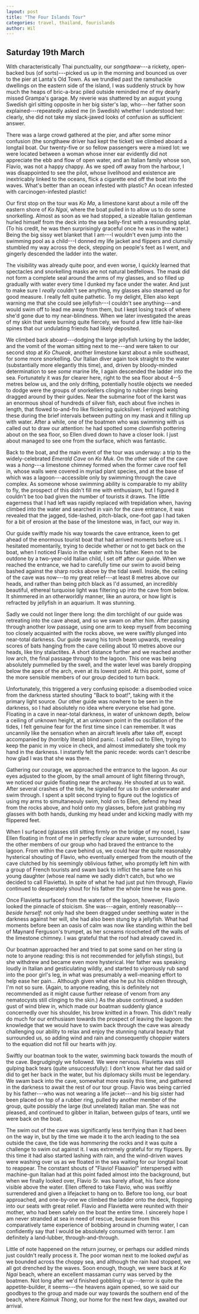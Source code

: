 ```yaml
---
layout: post
title: "The Four Islands Tour"
categories: travel, thailand, fourislands
author: Wil
---
```


## Saturday 19th March

With characteristically Thai punctuality, our *songthaew*---a rickety, open-backed bus (of sorts)---picked us up in the morning and bounced us over to the pier at Lanta's Old Town. As we trundled past the ramshackle dwellings on the eastern side of the island, I was suddenly struck by how much the heaps of bric-a-brac piled outside reminded me of my dearly missed Grampa's garage. My reverie was shattered by an august young Swedish girl sitting opposite in her big sister's lap, who---her father soon explained---repeatedly asked me (in Swedish) whether I understood her: clearly, she did not take my slack-jawed looks of confusion as sufficient answer.

There was a large crowd gathered at the pier, and after some minor confusion (the songthaew driver had kept the ticket) we climbed aboard a longtail boat. Our twenty-five or so fellow passengers were a mixed lot: we were located between a woman whose inner ear evidently did not appreciate the ebb and flow of open water, and an Italian family whose son, Flavio, was not a happy chappy. As we sped off away from the harbour, I was disappointed to see the pilot, whose livelihood and existence are inextricably linked to the oceans, flick a cigarette end off the boat into the waves. What's better than an ocean infested with plastic? An ocean infested with carcinogen-infested plastic!

Our first stop on the tour was *Ko Ma*, a limestone karst about a mile off the eastern shore of *Ko Ngai*, where the boat pulled in to allow us to do some snorkelling. Almost as soon as we had stopped, a sizeable Italian gentleman hurled himself from the deck into the sea belly-first with a resounding splat. (To his credit, he was then surprisingly graceful once he was in the water.) Being the big sissy wet blanket that I am---I wouldn't even jump into the swimming pool as a child---I donned my life jacket and flippers and clumsily stumbled my way across the deck, stepping on people's feet as I went, and gingerly descended the ladder into the water.

The visibility was already quite poor, and even worse, I quickly learned that spectacles and snorkelling masks are not natural bedfellows. The mask did not form a complete seal around the arms of my glasses, and so filled up gradually with water every time I dunked my face under the water. And just to make sure I *really* couldn't see anything, my glasses also steamed up for good measure. I really felt quite pathetic. To my delight, Ellen also kept warning me that she could see jellyfish---I couldn't see anything---and would swim off to lead me away from them, but I kept losing track of where she'd gone due to my near-blindness. When we later investigated the areas of my skin that were burning quite fiercely, we found a few little hair-like spines that our undulating friends had likely deposited.

We climbed back aboard---dodging the large jellyfish lurking by the ladder, and the vomit of the woman sitting next to me---and were taken to our second stop at *Ko Chueak*, another limestone karst about a mile southeast, for some more snorkelling. Our Italian diver again took straight to the water (substantially more elegantly this time), and, driven by bloody-minded determination to see *some* marine life, I again descended the ladder into the sea. Fortunately it was *far* clearer here, right to the sea floor about 4--5 metres below us, and the only drifting, potentially hostile objects we needed to dodge were the groups of snorkellers clinging to rubber rings being dragged around by their guides. Near the submarine foot of the karst was an enormous shoal of hundreds of silver fish, each about five inches in length, that flowed to-and-fro like flickering quicksilver. I enjoyed watching these during the brief intervals between putting on my mask and it filling up with water. After a while, one of the boatmen who was swimming with us called out to draw our attention: he had spotted some clownfish pottering about on the sea floor, so Ellen dived down to have a closer look. I just about managed to see one from the surface, which was fantastic.

Back to the boat, and the main event of the tour was underway: a trip to the widely-celebrated *Emerald Cave* on *Ko Muk*. On the other side of the cave was a *hong*---a limestone chimney formed when the former cave roof fell in, whose walls were covered in myriad plant species, and at the base of which was a lagoon---accessible only by swimming through the cave complex. As someone whose swimming ability is comparable to my ability to fly, the prospect of this didn't fill me with enthusiasm, but I figured it couldn't be too bad given the number of tourists it draws. The little eagerness that I had left was rapidly replaced with trepidation when, having climbed into the water and searched in vain for the cave entrance, it was revealed that the jagged, tide-lashed, pitch-black, one-foot gap I had taken for a bit of erosion at the base of the limestone was, in fact, our way in.

Our guide swiftly made his way towards the cave entrance, keen to get ahead of the enormous tourist boat that had arrived moments before us. I hesitated momentarily, trying to decide whether or not to get back on the boat, when I noticed Flavio in the water with his father. Keen not to be outdone by a two-year-old Italian child, I set off after our guide. When we reached the entrance, we had to carefully time our swim to avoid being bashed against the sharp rocks above by the tidal swell. Inside, the ceiling of the cave was now---to my great relief---at least 8 metres above our heads, and rather than being pitch black as I'd assumed, an incredibly beautiful, ethereal turquoise light was filtering up into the cave from below. It shimmered in an otherworldly manner, like an aurora, or how light is refracted by jellyfish in an aquarium. It was stunning.

Sadly we could not linger there long: the dim torchlight of our guide was retreating into the cave ahead, and so we swam on after him. After passing through another low passage, using one arm to keep myself from becoming too closely acquainted with the rocks above, we were swiftly plunged into near-total darkness. Our guide swung his torch beam upwards, revealing scores of bats hanging from the cave ceiling about 10 metres above our heads, like tiny stalactites. A short distance further and we reached another low arch, the final passage through to the lagoon. This one was being absolutely pummelled by the swell, and the water level was barely dropping below the apex of the arch, even at its lowest point. At this point, some of the more sensible members of our group decided to turn back.

Unfortunately, this triggered a very confusing episode: a disembodied voice from the darkness started shouting "Back to boat!", taking with it the primary light source. Our other guide was nowhere to be seen in the darkness, so I had absolutely no idea where everyone else had gone. Floating in a cave in near-total darkness, in water of unknown depth, below a ceiling of unknown height, at an unknown point in the oscillation of the tides, I felt genuine fear for the first time since I can remember. It was uncannily like the sensation when an aircraft levels after take off, except accompanied by (horribly literal) blind panic. I called out to Ellen, trying to keep the panic in my voice in check, and almost immediately she took my hand in the darkness. I instantly felt the panic recede: words can't describe how glad I was that she was there.

Gathering our courage, we approached the entrance to the lagoon. As our eyes adjusted to the gloom, by the small amount of light filtering through, we noticed our guide floating near the archway. He shouted at us to wait. After several crashes of the tide, he signalled for us to dive underwater and swim through. I spent a split second trying to figure out the logistics of using my arms to simultaneouly swim, hold on to Ellen, defend my head from the rocks above, and hold onto my glasses, before just grabbing my glasses with both hands, dunking my head under and kicking madly with my flippered feet.

When I surfaced (glasses still sitting firmly on the bridge of my nose), I saw Ellen floating in front of me in perfectly clear azure water, surrounded by the other members of our group who had braved the entrance to the lagoon. From within the cave behind us, we could hear the quite reasonably hysterical shouting of Flavio, who eventually emerged from the mouth of the cave clutched by his seemingly oblivious father, who promptly left him with a group of French tourists and swam back to inflict the same fate on his young daughter (whose real name we sadly didn't catch, but who we decided to call Flavietta). In spite of what he had just put him through, Flavio continued to desperately shout for his father the whole time he was gone.

Once Flavietta surfaced from the waters of the lagoon, however, Flavio looked the pinnacle of stoicism. She was---again, entirely reasonably---*beside herself*: not only had she been dragged under seething water in the darkness against her will, she had also been stung by a jellyfish. What had moments before been an oasis of calm was now like standing within the bell of Maynard Ferguson's trumpet, as her screams ricocheted off the walls of the limestone chimney. I was grateful that the roof had already caved in.

Our boatman approached her and tried to pat some sand on her sting (a note to anyone reading: this is not recommended for jellyfish stings), but she withdrew and became even more hysterical. Her father was speaking loudly in Italian and gesticulating wildly, and started to vigorously rub sand into the poor girl's leg, in what was presumably a well-meaning effort to help ease her pain... Although given what else he put his children through, I'm not so sure. (Again, to anyone reading, this is definitely not recommended as it might cause further release of venom from any nematocysts still clinging to the skin.) As the abuse continued, a sudden gust of wind blew in, which made our boatman suddenly glance concernedly over his shoulder, his brow knitted in a frown. This didn't really do much for our enthusiasm towards the prospect of leaving the lagoon: the knowledge that we would have to swim back through the cave was already challenging our ability to relax and enjoy the stunning natural beauty that surrounded us, so adding wind and rain and consequently choppier waters to the equation did not fill our hearts with joy.

Swiftly our boatman took to the water, swimming back towards the mouth of the cave. Begrudgingly we followed. We were nervous. Flavietta was still gulping back tears (quite unsuccessfully): I don't know what her dad said or did to get her back in the water, but his diplomacy skills must be legendary. We swam back into the cave, somewhat more easily this time, and gathered in the darkness to await the rest of our tour group. Flavio was being carried by his father---who was not wearing a life jacket---and his big sister had been placed on top of a rubber ring, pulled by another member of the group, quite possibly the large (but unrelated) Italian man. She was not pleased, and continued to gibber in Italian, between gulps of tears, until we were back on the boat.

The swim out of the cave was significantly less terrifying than it had been on the way in, but by the time we made it to the arch leading to the sea outside the cave, the tide was *hammering* the rocks and it was quite a challenge to swim out against it. I was extremely grateful for my flippers. By this time it had also started lashing with rain, and the wind-driven waves were washing over us as we floated in the sea waiting for our longtail boat to reappear. The constant shouts of "Flavio! Flaaavio!" interspersed with machine-gun Italian had at this point faded almost into the background, but when we finally looked over, Flavio Sr. was barely afloat, his face alone visible above the water. Ellen offered to take Flavio, who was swiftly surrendered and given a lifejacket to hang on to. Before too long, our boat approached, and one-by-one we climbed the ladder onto the deck, flopping into our seats with great relief. Flavio and Flavietta were reunited with their mother, who had been safely on the boat the entire time. I sincerely hope I am never stranded at sea in need of rescue, because from this comparatively tame experience of bobbing around in churning water, I can confidently say that I would be absolutely consumed with terror. I am definitely a land-lubber, through-and-through.

Little of note happened on the return journey, or perhaps our addled minds just couldn't really process it. The poor woman next to me looked *awful* as we bounded across the choppy sea, and although the rain had stopped, we all got drenched by the waves. Soon enough, though, we were back at *Ko Ngai* beach, where an excellent massaman curry was served by the boatmen. Not long after we'd finished gobbling it up---terror is quite the appetite-builder, it seems---the heavens again opened, so we said our goodbyes to the group and made our way towards the southern end of the beach, where *Kaimuk Thong*, our home for the next few days, awaited our arrival.